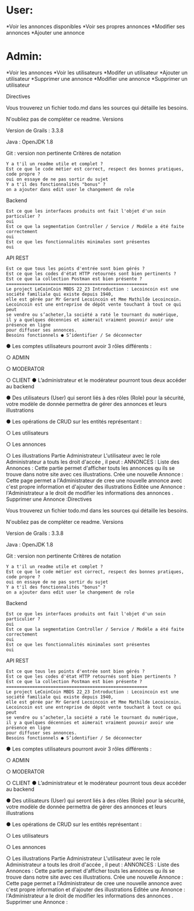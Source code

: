 # User:
 *Voir les annonces disponibles
 *Voir ses propres annonces
 *Modifier ses annonces
 *Ajouter une annonce
 
# Admin:
 *Voir les annonces
 *Voir les utilisateurs
 *Modifer un utilisateur
 *Ajouter un utilisateur
 *Supprimer une annonce
 *Modifier une annonce
 *Supprimer un utilisateur

Directives

Vous trouverez un fichier todo.md dans les sources qui détaille les besoins.

N'oubliez pas de compléter ce readme.
Versions

Version de Grails : 3.3.8

Java : OpenJDK 1.8

Git : version non pertinente
Critères de notation

    Y a t'il un readme utile et complet ?
    Est ce que le code métier est correct, respect des bonnes pratiques, code propre ?
    oui on essaye de ne pas sortir du sujet
    Y a t'il des fonctionnalités "bonus" ?
    on a ajouter dans edit user le changement de role

Backend

    Est ce que les interfaces produits ont fait l'objet d'un soin particulier ?
    oui
    Est ce que la segmentation Controller / Service / Modèle a été faite correctement
    oui
    Est ce que les fonctionnalités minimales sont présentes
    oui

API REST

    Est ce que tous les points d'entrée sont bien gérés ?
    Est ce que les codes d'état HTTP retournés sont bien pertinents ?
    Est ce que la collection Postman est bien présente ?
    ======================================================
    Le project LeCoinCoin MBDS 22_23 Introduction : Lecoincoin est une société familiale qui existe depuis 1940,
    elle est gérée par Mr Gerard Lecoincoin et Mme Mathilde Lecoincoin.
    Lecoincoin est une entreprise de dépôt vente touchant à tout ce qui peut
    se vendre ou s’acheter,la société a raté le tournant du numérique,
    il y a quelques décennies et aimerait vraiment pouvoir avoir une présence en ligne
    pour diffuser ses annonces.
    Besoins fonctionnels ● S’identifier / Se déconnecter

● Les comptes utilisateurs pourront avoir 3 rôles différents :

○ ADMIN

○ MODERATOR

○ CLIENT ● L’administrateur et le modérateur pourront tous deux accéder au backend

● Des utilisateurs (User) qui seront liés à des rôles (Role) pour la sécurité, votre modèle de donnée permettra de gérer des annonces et leurs illustrations

● Les opérations de CRUD sur les entités représentant :

○ Les utilisateurs

○ Les annonces

○ Les illustrations Partie Administrateur L'utilisateur avec le role Administrateur a touts les droit d'accée , il peut : ANNONCES : Liste des Annonces : Cette partie permet d'afficher touts les annonces qu ils se trouve dans notre site avec ces illustrations. Crée une nouvelle Annonce : Cette page permet a l'Administrateur de cree une nouvelle annonce avec c'est propre information et d'ajouter des illustrations Editée une Annonce : l'Administrateur a le droit de modifier les informations des annonces . Supprimer une Annonce :Directives

Vous trouverez un fichier todo.md dans les sources qui détaille les besoins.

N'oubliez pas de compléter ce readme.
Versions

Version de Grails : 3.3.8

Java : OpenJDK 1.8

Git : version non pertinente
Critères de notation

    Y a t'il un readme utile et complet ?
    Est ce que le code métier est correct, respect des bonnes pratiques, code propre ?
    oui on essaye de ne pas sortir du sujet
    Y a t'il des fonctionnalités "bonus" ?
    on a ajouter dans edit user le changement de role

Backend

    Est ce que les interfaces produits ont fait l'objet d'un soin particulier ?
    oui
    Est ce que la segmentation Controller / Service / Modèle a été faite correctement
    oui
    Est ce que les fonctionnalités minimales sont présentes
    oui

API REST

    Est ce que tous les points d'entrée sont bien gérés ?
    Est ce que les codes d'état HTTP retournés sont bien pertinents ?
    Est ce que la collection Postman est bien présente ?
    ======================================================
    Le project LeCoinCoin MBDS 22_23 Introduction : Lecoincoin est une société familiale qui existe depuis 1940,
    elle est gérée par Mr Gerard Lecoincoin et Mme Mathilde Lecoincoin.
    Lecoincoin est une entreprise de dépôt vente touchant à tout ce qui peut
    se vendre ou s’acheter,la société a raté le tournant du numérique,
    il y a quelques décennies et aimerait vraiment pouvoir avoir une présence en ligne
    pour diffuser ses annonces.
    Besoins fonctionnels ● S’identifier / Se déconnecter

● Les comptes utilisateurs pourront avoir 3 rôles différents :

○ ADMIN

○ MODERATOR

○ CLIENT ● L’administrateur et le modérateur pourront tous deux accéder au backend

● Des utilisateurs (User) qui seront liés à des rôles (Role) pour la sécurité, votre modèle de donnée permettra de gérer des annonces et leurs illustrations

● Les opérations de CRUD sur les entités représentant :

○ Les utilisateurs

○ Les annonces

○ Les illustrations Partie Administrateur L'utilisateur avec le role Administrateur a touts les droit d'accée , il peut : ANNONCES : Liste des Annonces : Cette partie permet d'afficher touts les annonces qu ils se trouve dans notre site avec ces illustrations. Crée une nouvelle Annonce : Cette page permet a l'Administrateur de cree une nouvelle annonce avec c'est propre information et d'ajouter des illustrations Editée une Annonce : l'Administrateur a le droit de modifier les informations des annonces . Supprimer une Annonce :
